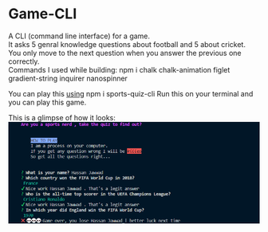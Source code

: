 # Game-CLI
A CLI (command line interface) for a game.
</br>
It asks 5 genral knowledge questions about football and 5 about cricket.
</br>
You only move to the next question when you answer the previous one correctly. 
</br>
Commands I used while building:  npm i chalk chalk-animation figlet gradient-string inquirer nanospinner
</br>

You can play this [using](https://www.npmjs.com/package/sports-quiz-cli)
npm i sports-quiz-cli
Run this on your terminal and you can play this game.

This is a glimpse of how it looks:
<img scr="ss.png" width="50%" >
<img src="quiz.png">
